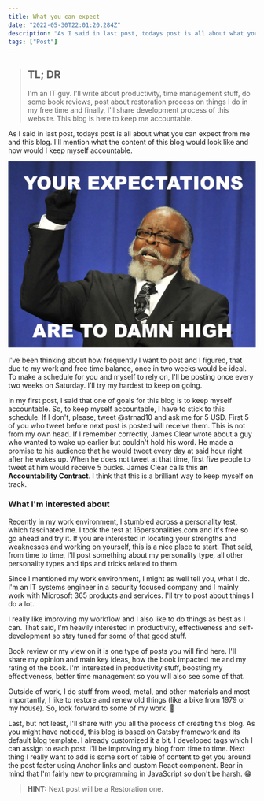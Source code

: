 ```yaml
---
title: What you can expect
date: "2022-05-30T22:01:20.284Z"
description: "As I said in last post, todays post is all about what you can expect from me and this blog. I'll mention what the content of this blog would look like and  ..."
tags: ["Post"]
---
```


> ## TL; DR
> I'm an IT guy. I'll write about productivity, time management stuff, do some book reviews, post about restoration process on things I do in my free time and finally, I'll share development process of this website. This blog is here to keep me accountable.

As I said in last post, todays post is all about what you can expect from me and this blog. I'll mention what the content of this blog would look like and how would I keep myself accountable.

![Your Expectation](expectations.jpg)

I've been thinking about how frequently I want to post and I figured, that due to my work and free time balance, once in two weeks would be ideal. To make a schedule for you and myself to rely on, I'll be posting once every two weeks on Saturday. I'll try my hardest to keep on going.

In my first post, I said that one of goals for this blog is to keep myself accountable. So, to keep myself accountable, I have to stick to this schedule. If I don't, please, tweet @strnad10 and ask me for 5 USD. First 5 of you who tweet before next post is posted will receive them. This is not from my own head. If I remember correctly, James Clear wrote about a guy who wanted to wake up earlier but couldn't hold his word. He made a promise to his audience that he would tweet every day at said hour right after he wakes up. When he does not tweet at that time, first five people to tweet at him would receive 5 bucks. James Clear calls this __an Accountability Contract__. I think that this is a brilliant way to keep myself on track.

### What I'm interested about
Recently in my work environment, I stumbled across a personality test, which fascinated me. I took the test at 16personalities.com and it's free so go ahead and try it. If you are interested in locating your strengths and weaknesses and working on yourself, this is a nice place to start. That said, from time to time, I'll post something about my personality type, all other personality types and tips and tricks related to them.

Since I mentioned my work environment, I might as well tell you, what I do. I'm an IT systems engineer in a security focused company and I mainly work with Microsoft 365 products and services. I'll try to post about things I do a lot.

I really like improving my workflow and I also like to do things as best as I can. That said, I'm heavily interested in productivity, effectiveness and self-development so stay tuned for some of that good stuff.

Book review or my view on it is one type of posts you will find here. I'll share my opinion and main key ideas, how the book impacted me and my rating of the book. I'm interested in productivity stuff, boosting my effectiveness, better time management so you will also see some of that.

Outside of work, I do stuff from wood, metal, and other materials and most importantly, I like to restore and renew old things (like a bike from 1979 or my house). So, look forward to some of my work. 🙂

Last, but not least, I'll share with you all the process of creating this blog. As you might have noticed, this blog is based on Gatsby framework and its default blog template. I already customized it a bit. I developed tags which I can assign to each post. I'll be improving my blog from time to time. Next thing I really want to add is some sort of table of content to get you around the post faster using Anchor links and custom React component. Bear in mind that I'm fairly new to programming in JavaScript so don't be harsh. 😁

> **HINT:** Next post will be a Restoration one.